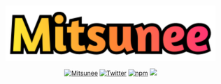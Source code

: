 <p align="center">
  <picture>
    <source media="(prefers-color-scheme: dark)" srcset="https://github.com/Mitsunee/mitsunee/raw/main/images/logo4_sticker.svg">
    <img src="https://github.com/Mitsunee/mitsunee/raw/main/images/logo4_logo.svg" alt="Mitsunee" width="480px">
  </picture>
</p>
<p align="center">
  <a href="https://www.mitsunee.com"><img src="https://badgen.net/
badge/Website/mitsunee.com/ffbb5c/?icon=https://www.mitsunee.com/assets/icons/icon.svg&label=" alt="Mitsunee"></a>
  <a href="https://twitter.com/Mitsunee"><img src="https://badgen.net/
badge/Twitter/@Mitsunee/blue/?icon=twitter&label=" alt="Twitter"></a>
  <a href="https://www.npmjs.com/~mitsunee"><img src="https://badgen.net/
badge/npm/Mitsunee/red/?icon=npm&label=" alt="npm"></a>
  <a href="https://discord.gg/ZncPkjw"><img src="https://badgen.net/
badge/Discord/Server/grey/?icon=discord"></a>
</p>
